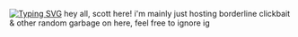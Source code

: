 [![Typing SVG](https://readme-typing-svg.demolab.com/?lines=i+farted+lol)](https://git.io/typing-svg)
hey all, scott here!
i'm mainly just hosting borderline clickbait & other random garbage on here, feel free to ignore ig
